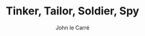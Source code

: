 ---
title: "Tinker, Tailor, Soldier, Spy"
subtitle: ""
description: ""
layout: book
author: John le Carré
started: 2018-03-19
read: 2018-03-20
status: read
rating: 4
color: 
cover: 
pages: 381
progress: 0
link: 
---
